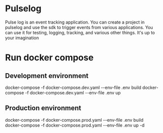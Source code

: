 # Pulselog

Pulse log is an event tracking application. You can create a project in pulselog and use the sdk to trigger events from various applications. You can use it for testing, logging, tracking, and various other things. It's up to your imagination

# Run docker compose

## Development environment
docker-compose -f docker-compose.dev.yaml --env-file .env build
docker-compose -f docker-compose.dev.yaml --env-file .env up

## Production environment
docker-compose -f docker-compose.prod.yaml --env-file .env build
docker-compose -f docker-compose.prod.yaml --env-file .env up -d